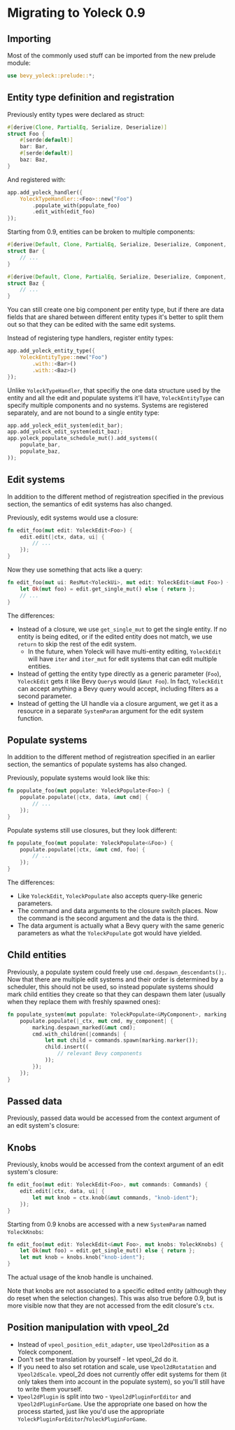 # Migrating to Yoleck 0.9

## Importing

Most of the commonly used stuff can be imported from the new prelude module:

```rust
use bevy_yoleck::prelude::*;
```

## Entity type definition and registration

Previously entity types were declared as struct:

```rust
#[derive(Clone, PartialEq, Serialize, Deserialize)]
struct Foo {
    #[serde(default)]
    bar: Bar,
    #[serde(default)]
    baz: Baz,
}
```

And registered with:

```rust
app.add_yoleck_handler({
    YoleckTypeHandler::<Foo>::new("Foo")
        .populate_with(populate_foo)
        .edit_with(edit_foo)
});
```

Starting from 0.9, entities can be broken to multiple components:
```rust
#[derive(Default, Clone, PartialEq, Serialize, Deserialize, Component, YoleckComponent)]
struct Bar {
    // ...
}

#[derive(Default, Clone, PartialEq, Serialize, Deserialize, Component, YoleckComponent)]
struct Baz {
    // ...
}
```

You can still create one big component per entity type, but if there are data
fields that are shared between different entity types it's better to split them
out so that they can be edited with the same edit systems.

Instead of registering type handlers, register entity types:

```rust
app.add_yoleck_entity_type({
    YoleckEntityType::new("Foo")
        .with::<Bar>()
        .with::<Baz>()
});
```

Unlike `YoleckTypeHandler`, that specifiy the one data structure used by the
entity and all the edit and populate systems it'll have, `YoleckEntityType` can
specify multiple components and no systems. Systems are registered separately,
and are not bound to a single entity type:

```rust
app.add_yoleck_edit_system(edit_bar);
app.add_yoleck_edit_system(edit_baz);
app.yoleck_populate_schedule_mut().add_systems((
    populate_bar,
    populate_baz,
));
```

## Edit systems

In addition to the different method of registreation specified in the previous
section, the semantics of edit systems has also changed.

Previously, edit systems would use a closure:

```rust
fn edit_foo(mut edit: YoleckEdit<Foo>) {
    edit.edit(|ctx, data, ui| {
        // ...
    });
}
```

Now they use something that acts like a query:

```rust
fn edit_foo(mut ui: ResMut<YoleckUi>, mut edit: YoleckEdit<&mut Foo>) {
    let Ok(mut foo) = edit.get_single_mut() else { return };
    // ...
}
```

The differences:

* Instead of a closure, we use `get_single_mut` to get the single entity. If no
  entity is being edited, or if the edited entity does not match, we use
  `return` to skip the rest of the edit system.
  * In the future, when Yoleck will have multi-entity editing, `YoleckEdit`
    will have `iter` and `iter_mut` for edit systems that can edit multiple
    entities.
* Instead of getting the entity type directly as a generic parameter (`Foo`),
  `YoleckEdit` gets it like Bevy `Query`s would (`&mut Foo`). In fact,
  `YoleckEdit` can accept anything a Bevy query would accept, including filters
  as a second parameter.
* Instead of getting the UI handle via a closure argument, we get it as a
  resource in a separate `SystemParam` argument for the edit system function.

## Populate systems

In addition to the different method of registreation specified in an earlier
section, the semantics of populate systems has also changed.

Previously, populate systems would look like this:

```rust
fn populate_foo(mut populate: YoleckPopulate<Foo>) {
    populate.populate(|ctx, data, &mut cmd| {
        // ...
    });
}
```

Populate systems still use closures, but they look different:

```rust
fn populate_foo(mut populate: YoleckPopulate<&Foo>) {
    populate.populate(|ctx, &mut cmd, foo| {
        // ...
    });
}
```

The differences:

* Like `YoleckEdit`, `YoleckPopulate` also accepts query-like generic parameters.
* The command and data arguments to the closure switch places. Now the command
  is the second argument and the data is the third.
* The data argument is actually what a Bevy query with the same generic
  parameters as what the `YoleckPopulate` got would have yielded.

## Child entities

Previously, a populate system could freely use `cmd.despawn_descendants();`.
Now that there are multiple edit systems and their order is determined by a
scheduler, this should not be used, so instead populate systems should mark
child entities they create so that they can despawn them later (usually when
they replace them with freshly spawned ones):

```rust
fn populate_system(mut populate: YoleckPopulate<&MyComponent>, marking: YoleckMarking) {
    populate.populate(|_ctx, mut cmd, my_component| {
        marking.despawn_marked(&mut cmd);
        cmd.with_children(|commands| {
            let mut child = commands.spawn(marking.marker());
            child.insert((
                // relevant Bevy components
            ));
        });
    });
}
```

## Passed data

Previously, passed data would be accessed from the context argument of an edit system's closure:

## Knobs

Previously, knobs would be accessed from the context argument of an edit system's closure:

```rust
fn edit_foo(mut edit: YoleckEdit<Foo>, mut commands: Commands) {
    edit.edit(|ctx, data, ui| {
        let mut knob = ctx.knob(&mut commands, "knob-ident");
    });
}
```

Starting from 0.9 knobs are accessed with a new `SystemParam` named `YoleckKnobs`:

```rust
fn edit_foo(mut edit: YoleckEdit<&mut Foo>, mut knobs: YoleckKnobs) {
    let Ok(mut foo) = edit.get_single_mut() else { return };
    let mut knob = knobs.knob("knob-ident");
}
```

The actual usage of the knob handle is unchained.

Note that knobs are not associated to a specific edited entity (although they
do reset when the selection changes). This was also true before 0.9, but is
more visible now that they are not accessed from the edit closure's `ctx`.

## Position manipulation with vpeol_2d

* Instead of `vpeol_position_edit_adapter`, use `Vpeol2dPosition` as a Yoleck component.
* Don't set the translation by yourself - let vpeol_2d do it.
* If you need to also set rotation and scale, use `Vpeol2dRotatation` and
  `Vpeol2dScale`. vpeol_2d does not currently offer edit systems for them (it
  only takes them into account in the populate system), so you'll still have to
  write them yourself.
* `Vpeol2dPlugin` is split into two - `Vpeol2dPluginForEditor` and
  `Vpeol2dPluginForGame`. Use the appropriate one based on how the process
  started, just like you'd use the appropriate
  `YoleckPluginForEditor`/`YoleckPluginForGame`.
